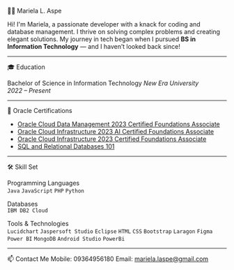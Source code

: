 👩‍💻 Mariela L. Aspe

Hi! I'm Mariela, a passionate developer with a knack for coding and database management. I thrive on solving complex problems and creating elegant solutions. My journey in tech began when I pursued **BS in Information Technology** — and I haven’t looked back since!

---

🎓 Education

Bachelor of Science in Information Technology
_New Era University_  
_2022 – Present_

---

🏅 Oracle Certifications

- [Oracle Cloud Data Management 2023 Certified Foundations Associate](https://catalog-education.oracle.com/ords/certview/sharebadge?id=B8DDB73290998D826E0E2BA833BC9B145E493DBAD1A7E80395F33077ABCACD43)
- [Oracle Cloud Infrastructure 2023 AI Certified Foundations Associate](https://catalog-education.oracle.com/ords/certview/sharebadge?id=05BA7771E9833A6A04699D6E1183AC09B4F7A06BDC18BD8AB4522122A244D1BC)
- [Oracle Cloud Infrastructure 2023 Certified Foundations Associate](https://catalog-education.oracle.com/ords/certview/sharebadge?id=FFE101CE9446244A7095345220AD6A6EC3CEDEC54E9185ABDEC3C41E58835D2A)
- [SQL and Relational Databases 101](https://courses.cognitiveclass.ai/certificates/b5c9de4e2190418cb247e812ecf7eb7e)


---

🛠️ Skill Set

Programming Languages  
`Java` `JavaScript` `PHP` `Python`

Databases  
`IBM DB2 Cloud`

Tools & Technologies  
`Lucidchart` `Jaspersoft Studio` `Eclipse` `HTML` `CSS` `Bootstrap` `Laragon` `Figma` `Power BI` `MongoDB` `Android Studio` `PowerBi`

---

📫 Contact Me
Mobile: 09364956180
Email: mariela.laspe@gmail.com
